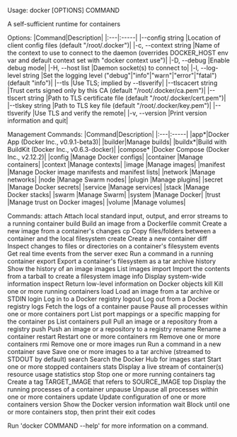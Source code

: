 Usage:  docker [OPTIONS] COMMAND

A self-sufficient runtime for containers

Options:
|Command|Description|
|:---|:-----|
|--config string      |Location of client config files (default "/root/.docker")|
|-c, --context string     |Name of the context to use to connect to the daemon (overrides DOCKER_HOST env var and default context set with "docker context use")|
|-D, --debug              |Enable debug mode|
|-H, --host list          |Daemon socket(s) to connect to|
|-l, --log-level string   |Set the logging level ("debug"|"info"|"warn"|"error"|"fatal") (default "info")|
|--tls                |Use TLS; implied by --tlsverify|
|--tlscacert string   |Trust certs signed only by this CA (default "/root/.docker/ca.pem")|
|--tlscert string     |Path to TLS certificate file (default "/root/.docker/cert.pem")|
|--tlskey string      |Path to TLS key file (default "/root/.docker/key.pem")|
|--tlsverify          |Use TLS and verify the remote|
|-v, --version            |Print version information and quit|

Management Commands:
|Command|Description|
|:---|:-----|
|app*|Docker App (Docker Inc., v0.9.1-beta3)|
|builder|Manage builds|
|buildx*|Build with BuildKit (Docker Inc., v0.6.3-docker)|
  |compose*    |Docker Compose (Docker Inc., v2.12.2)|
  |config      |Manage Docker configs|
  |container   |Manage containers|
  |context     |Manage contexts|
  |image       |Manage images|
  |manifest    |Manage Docker image manifests and manifest lists|
  |network     |Manage networks|
  |node        |Manage Swarm nodes|
  |plugin      |Manage plugins|
  |secret      |Manage Docker secrets|
  |service     |Manage services|
  |stack       |Manage Docker stacks|
  |swarm       |Manage Swarm|
  |system      |Manage Docker|
  |trust       |Manage trust on Docker images|
  |volume      |Manage volumes|

Commands:
  attach      Attach local standard input, output, and error streams to a running container
  build       Build an image from a Dockerfile
  commit      Create a new image from a container's changes
  cp          Copy files/folders between a container and the local filesystem
  create      Create a new container
  diff        Inspect changes to files or directories on a container's filesystem
  events      Get real time events from the server
  exec        Run a command in a running container
  export      Export a container's filesystem as a tar archive
  history     Show the history of an image
  images      List images
  import      Import the contents from a tarball to create a filesystem image
  info        Display system-wide information
  inspect     Return low-level information on Docker objects
  kill        Kill one or more running containers
  load        Load an image from a tar archive or STDIN
  login       Log in to a Docker registry
  logout      Log out from a Docker registry
  logs        Fetch the logs of a container
  pause       Pause all processes within one or more containers
  port        List port mappings or a specific mapping for the container
  ps          List containers
  pull        Pull an image or a repository from a registry
  push        Push an image or a repository to a registry
  rename      Rename a container
  restart     Restart one or more containers
  rm          Remove one or more containers
  rmi         Remove one or more images
  run         Run a command in a new container
  save        Save one or more images to a tar archive (streamed to STDOUT by default)
  search      Search the Docker Hub for images
  start       Start one or more stopped containers
  stats       Display a live stream of container(s) resource usage statistics
  stop        Stop one or more running containers
  tag         Create a tag TARGET_IMAGE that refers to SOURCE_IMAGE
  top         Display the running processes of a container
  unpause     Unpause all processes within one or more containers
  update      Update configuration of one or more containers
  version     Show the Docker version information
  wait        Block until one or more containers stop, then print their exit codes

Run 'docker COMMAND --help' for more information on a command.
